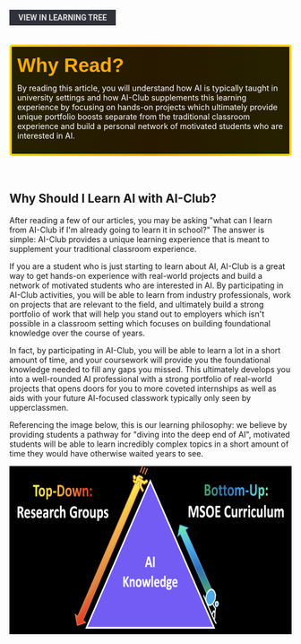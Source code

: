 <br>
<a href='/learning-tree?node=4' style='
    background-color: #31313a;
    color: gainsboro;
    padding: 6px 16px;
    border: none
    border-radius: 4px;
    text-transform: uppercase;
    font-family: "Roboto", sans-serif;
    font-size: 1em;
    font-weight: bold;
    cursor: pointer;
    text-decoration: none;
    display: inline-block;'
>
  View in Learning Tree
</a>

<br>
<br>
<br>

<div style='
  position: relative;
  padding: 10px; 
  border-radius: 5px;
  background-color: rgba(0, 0, 0, 0.85); 
  border: 4px solid transparent;
  background-image: linear-gradient(90deg, rgba(0, 0, 0, 0.85), rgba(0, 0, 0, 0.85)), linear-gradient(90deg, gold, orange, gold);
  background-origin: border-box;
  background-clip: padding-box, border-box;
'>

<svg width='200' height='50' style='display: block; margin-bottom: 5px;'>
  <text x='0' y='35' font-size='35' font-family='Arial' font-weight='bold' fill='gold'>
    Why Read?
    <animate attributeName='fill' values='gold; orange; gold' dur='3s' repeatCount='indefinite' />
  </text>
</svg>

<p style='color: white; margin-top: 2px;'>By reading this article, you will understand how AI is typically taught in university settings and how AI-Club supplements this learning experience by focusing on hands-on projects which ultimately provide unique portfolio boosts separate from the traditional classroom experience and build a personal network of motivated students who are interested in AI.</p>

</div>

<br/>

<br/>

## Why Should I Learn AI with AI-Club?
After reading a few of our articles, you may be asking "what can I learn from AI-Club if I'm already going to learn it in school?" The answer is simple: AI-Club provides a unique learning experience that is meant to supplement your traditional classroom experience.

If you are a student who is just starting to learn about AI, AI-Club is a great way to get hands-on experience with real-world projects and build a network of motivated students who are interested in AI. By participating in AI-Club activities, you will be able to learn from industry professionals, work on projects that are relevant to the field, and ultimately build a strong portfolio of work that will help you stand out to employers which isn't possible in a classroom setting which focuses on building foundational knowledge over the course of years.

In fact, by participating in AI-Club, you will be able to learn a lot in a short amount of time, and your coursework will provide you the foundational knowledge needed to fill any gaps you missed. This ultimately develops you into a well-rounded AI professional with a strong portfolio of real-world projects that opens doors for you to more coveted internships as well as aids with your future AI-focused classwork typically only seen by upperclassmen.

Referencing the image below, this is our learning philosophy: we believe by providing students a pathway for "diving into the deep end of AI", motivated students will be able to learn incredibly complex topics in a short amount of time they would have otherwise waited years to see.

<img src = '/images/article_content/AI-Club-Learning-Philosophy.png' height = 300px><br/><br/>